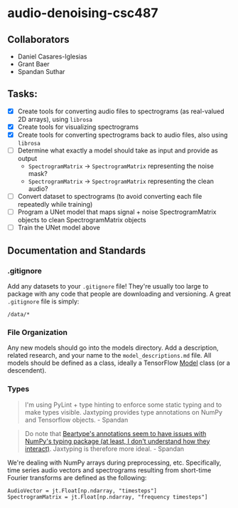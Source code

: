 # audio-denoising-csc487
## Collaborators

- Daniel Casares-Iglesias
- Grant Baer
- Spandan Suthar

## Tasks: 

- [X] Create tools for converting audio files to spectrograms (as real-valued 2D arrays), using `librosa`
- [X] Create tools for visualizing spectrograms 
- [X] Create tools for converting spectrograms back to audio files, also using `librosa`
- [ ] Determine what exactly a model should take as input and provide as output
    - `SpectrogramMatrix` -> `SpectrogramMatrix` representing the noise mask? 
    - `SpectrogramMatrix` -> `SpectrogramMatrix` representing the clean audio?
- [ ] Convert dataset to spectrograms (to avoid converting each file repeatedly while training)
- [ ] Program a UNet model that maps signal + noise SpectrogramMatrix objects to clean SpectrogramMatrix objects
- [ ] Train the UNet model above 

## Documentation and Standards

### .gitignore
Add any datasets to your `.gitignore` file! They're usually too large to package with any code that people are downloading and versioning. A great `.gitignore` file is simply:

```
/data/*
```

### File Organization
Any new models should go into the models directory. Add a description, related research, and your name to the `model_descriptions.md` file. All models should be defined as a class, ideally a TensorFlow [Model](https://www.tensorflow.org/guide/keras/making_new_layers_and_models_via_subclassing) class (or a descendent).

### Types
> I'm using PyLint + type hinting to enforce some static typing and to make types visible. Jaxtyping provides type annotations on NumPy and Tensorflow objects. - Spandan 

> Do note that [Beartype's annotations seem to have issues with NumPy's typing package (at least, I don't understand how they interact)](https://github.com/beartype/beartype/issues/334). Jaxtyping is therefore more ideal. - Spandan 

We're dealing with NumPy arrays during preprocessing, etc. Specifically, time series audio vectors and spectrograms resulting from short-time Fourier transforms are defined as the following:

```python3 
AudioVector = jt.Float[np.ndarray, "timesteps"]
SpectrogramMatrix = jt.Float[np.ndarray, "frequency timesteps"]
```


